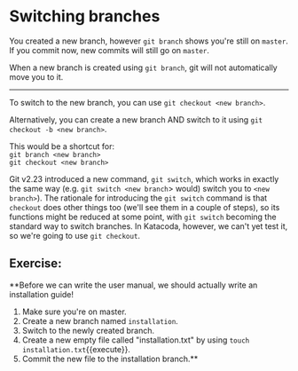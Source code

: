 # Switching branches

You created a new branch, however `git branch` shows you're still on `master`.  
If you commit now, new commits will still go on `master`.

When a new branch is created using `git branch`, git will not automatically move you to it.

---

To switch to the new branch, you can use `git checkout <new branch>`.

Alternatively, you can create a new branch AND switch to it using `git checkout -b <new branch>`.  

This would be a shortcut for:  
`git branch <new branch>`  
`git checkout <new branch>`  

Git v2.23 introduced a new command, `git switch`, which works in exactly the same way (e.g. `git switch <new branch`> would) switch you to `<new branch>`).
The rationale for introducing the `git switch` command is that `checkout` does other things too (we'll see them in a couple of steps), so its functions might be reduced at some point, with `git switch` becoming the standard way to switch branches. In Katacoda, however, we can't yet test it, so we're going to use `git checkout`.

## Exercise:

**Before we can write the user manual, we should actually write an installation guide!

1. Make sure you're on master.
2. Create a new branch named `installation`.
3. Switch to the newly created branch.
4. Create a new empty file called "installation.txt" by using `touch installation.txt`{{execute}}.
5. Commit the new file to the installation branch.**